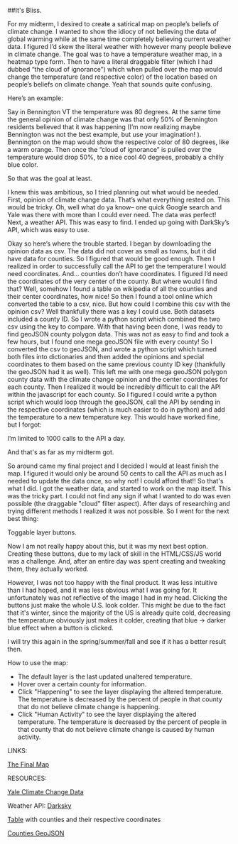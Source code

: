 ##It's Bliss.

For my midterm, I desired to create a satirical map on people’s beliefs of climate change. I wanted to show the idiocy of not believing the data of global warming while at the same time completely believing current weather data. I figured I’d skew the literal weather with however many people believe in climate change. The goal was to have a temperature weather map, in a heatmap type form. Then to have a literal draggable filter (which I had dubbed “the cloud of ignorance”) which when pulled over the map would change the temperature (and respective color) of the location based on people’s beliefs on climate change. Yeah that sounds quite confusing.

Here’s an example:

Say in Bennington VT  the temperature was 80 degrees. At the same time the general opinion of climate change was that only 50% of Bennington residents believed that it was happening (I’m now realizing maybe Bennington was not the best example, but use your imagination! ).  Bennington on the map would show the respective color of 80 degrees, like a warm orange. Then once the “cloud of ignorance” is pulled over the temperature would drop 50%, to a nice cool 40 degrees, probably a chilly blue color. 

So that was the goal at least.

I knew this was ambitious, so I tried planning out what would be needed. First, opinion of climate change data. That’s what everything rested on. This would be tricky. Oh, well what do ya know– one quick Google search and Yale was there with more than I could ever need. The data was perfect! Next, a weather API. This was easy to find. I ended up going with DarkSky’s API, which was easy to use.

Okay so here’s where the trouble started.
I began by downloading the opinion data as csv. The data did not cover as small as towns, but it did have data for counties. So I figured that would be good enough. 
Then I realized in order to successfully call the API to get the temperature I would need coordinates. And… counties don’t have coordinates. I figured I’d need the coordinates of the very center of the county. But where would I find that? Well, somehow I found a table on wikipedia of all the counties and their center coordinates, how nice! So then I found a tool online which converted the table to a csv, nice. But how could I combine this csv with the opinion csv? Well thankfully there was a key I could use. Both datasets included a county ID. So I wrote a python script which combined the two csv using the key to compare. With that having been done, I was ready to find geoJSON county polygon data. This was not as easy to find and took a few hours, but I found one mega geoJSON file with every county! So I converted the csv to geoJSON, and wrote a python script which turned both files into dictionaries and then added the opinions and special coordinates to them based on the same previous county ID key (thankfully the geoJSON had it as well).  This left me with one mega geoJSON polygon county data with the climate change opinion and the center coordinates for each county. Then I realized it would be incredibly difficult to call the API within the javascript for each county. So I figured I could write a python script which would loop through the geoJSON, call the API by sending in the respective coordinates (which is much easier to do in python) and add the temperature to a new temperature key. 
This would have worked fine, but I forgot: 

I’m limited to 1000 calls to the API a day.
 
And that's as far as my midterm got. 

So around came my final project and I decided I would at least finish the map. I figured it would only be around 50 cents to call the API as much as I needed to update the data once, so why not! I could afford that!!
So that's what I did. I got the weather data, and started to work on the map itself. This was the tricky part. I could not find any sign if what I wanted to do was even possible (the draggable "cloud" filter aspect). After days of researching and trying different methods I realized it was not possible. So I went for the next best thing: 

Toggable layer buttons.

Now I am not really happy about this, but it was my next best option. Creating these buttons, due to my lack of skill in the HTML/CSS/JS world was a challenge. And, after an entire day was spent creating and tweaking them, they actually worked. 

However, I was not too happy with the final product. It was less intuitive than I had hoped, and it was less obvious what I was going for. It unfortunately was not reflective of the image I had in my head. Clicking the buttons just make the whole U.S. look colder. This might be due to the fact that it's winter, since the majority of the US is already quite cold, decreasing the temperature obviously just makes it colder, creating that blue -> darker blue effect when a button is clicked. 

I will try this again in the spring/summer/fall and see if it has a better result then. 

How to use the map:

* The default layer is the last updated unaltered temperature. 
* Hover over a certain county for information.
* Click "Happening" to see the layer displaying the altered temperature. The temperature is decreased by the percent of people in that county that do not believe climate change is happening.
* Click "Human Activity" to see the layer displaying the altered temperature. The temperature is decreased by the percent of people in that county that do not believe climate change is caused by human activity. 


LINKS:

[The Final Map](https://mattcollyer.github.io/Impossible-Maps-Final/map)


RESOURCES:

[Yale Climate Change Data](http://climatecommunication.yale.edu/visualizations-data/ycom-us-2016)

Weather API: [Darksky](https://darksky.net)

[Table](https://en.wikipedia.org/wiki/User:Michael_J/County_table) with counties and their respective coordinates


[Counties GeoJSON](http://eric.clst.org/Stuff/USGeoJSON)
